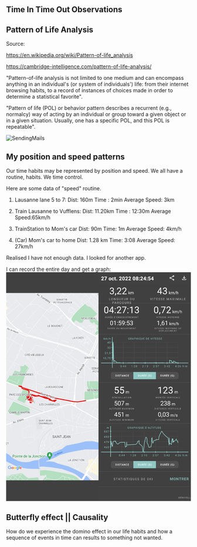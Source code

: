 ## Time In Time Out Observations
 
## Pattern of Life Analysis

Source:

https://en.wikipedia.org/wiki/Pattern-of-life_analysis

https://cambridge-intelligence.com/pattern-of-life-analysis/

"Pattern-of-life analysis is not limited to one medium and can encompass anything in an individual's (or system of individuals') life: from their internet browsing habits, to a record of instances of choices made in order to determine a statistical favorite".

 "Pattern of life (POL) or behavior pattern describes a recurrent (e.g., normalcy) way of acting by an individual or group toward a given object or in a given situation. Usually, one has a specific POL, and this POL is repeatable".

 ![SendingMails](https://cambridge-intelligence.com/wp-content/uploads/2021/01/6-scale-wrapping-by-time-of-day-min.png)


## My position and speed patterns

Our time habits may be represented by position and speed.
We all have a routine, habits. We time control. 

Here are some data of "speed" routine.

1) Lausanne lane 5 to 7:
Dist: 160m
Time : 2min
Average Speed: 3km

2) Train Lausanne to Vufflens:
Dist: 11.20km
Time : 12:30m
Average Speed:65km/h

3) TrainStation to Mom's car
Dist: 90m
Time: 1m
Average Speed: 4km/h

4) (Car) Mom's car to home
Dist: 1.28 km
Time: 3:08
Average Speed: 27km/h

Realised I have not enough data. I looked for another app.

I can record the entire day and get a graph:
![From 8h24 to 13h](img/Geo-Tracker-2022-10-27-12-52-09.png)











## Butterfly effect || Causality

How do we experience the domino effect in our life habits and how a sequence of events in time can results to something not wanted.

